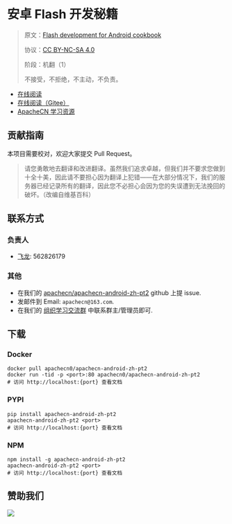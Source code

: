 # 安卓 Flash 开发秘籍

> 原文：[Flash development for Android cookbook](https://libgen.rs/book/index.php?md5=3A6CCF6F6AAB969F5B96A3C7E7AEF15A)
> 
> 协议：[CC BY-NC-SA 4.0](http://creativecommons.org/licenses/by-nc-sa/4.0/)
> 
> 阶段：机翻（1）
> 
> 不接受，不拒绝，不主动，不负责。

* [在线阅读](https://android2.apachecn.org)
* [在线阅读（Gitee）](https://apachecn.gitee.io/doc-template/)
* [ApacheCN 学习资源](http://docs.apachecn.org/)

## 贡献指南

本项目需要校对，欢迎大家提交 Pull Request。

> 请您勇敢地去翻译和改进翻译。虽然我们追求卓越，但我们并不要求您做到十全十美，因此请不要担心因为翻译上犯错——在大部分情况下，我们的服务器已经记录所有的翻译，因此您不必担心会因为您的失误遭到无法挽回的破坏。（改编自维基百科）

## 联系方式

### 负责人

* [飞龙](https://github.com/wizardforcel): 562826179

### 其他

*   在我们的 [apachecn/apachecn-android-zh-pt2](https://github.com/apachecn/apachecn-android-zh-pt2) github 上提 issue.
*   发邮件到 Email: `apachecn@163.com`.
*   在我们的 [组织学习交流群](http://www.apachecn.org/organization/348.html) 中联系群主/管理员即可.

## 下载

### Docker

```
docker pull apachecn0/apachecn-android-zh-pt2
docker run -tid -p <port>:80 apachecn0/apachecn-android-zh-pt2
# 访问 http://localhost:{port} 查看文档
```

### PYPI

```
pip install apachecn-android-zh-pt2
apachecn-android-zh-pt2 <port>
# 访问 http://localhost:{port} 查看文档
```

### NPM

```
npm install -g apachecn-android-zh-pt2
apachecn-android-zh-pt2 <port>
# 访问 http://localhost:{port} 查看文档
```

## 赞助我们

![](http://data.apachecn.org/img/about/donate.jpg)
